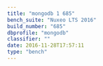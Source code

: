 ```yaml
---
title: "mongodb 1 685"
bench_suite: "Nuxeo LTS 2016"
build_number: "685"
dbprofile: "mongodb"
classifier: ""
date: 2016-11-28T17:57:11
type: "bench"
---
```


